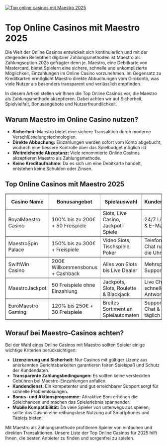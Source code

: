[![Top online casinos mit Maestro 2025](https://123-caf.pages.dev/gitsignup.png)](https://vrmoo.ru/Bt82HjjY)

<h1>Top Online Casinos mit Maestro 2025</h1> <p>Die Welt der Online Casinos entwickelt sich kontinuierlich und mit der steigenden Beliebtheit digitaler Zahlungsmethoden ist Maestro als Zahlungsoption 2025 gefragter denn je. Maestro, eine Debitkarte von Mastercard, bietet Spielern eine sichere, schnelle und unkomplizierte Möglichkeit, Einzahlungen im Online Casino vorzunehmen. Im Gegensatz zu Kreditkarten ermöglicht Maestro direkte Abbuchungen vom Girokonto, was viele Nutzer als besonders transparent und verlässlich empfinden.</p> <p>In diesem Artikel stellen wir Ihnen die Top Online Casinos vor, die Maestro als Zahlungsmethode akzeptieren. Dabei achten wir auf Sicherheit, Spielvielfalt, Bonusangebote und Nutzerfreundlichkeit.</p>  <h2>Warum Maestro im Online Casino nutzen?</h2> <ul>   <li><strong>Sicherheit:</strong> Maestro bietet eine sichere Transaktion durch moderne Verschlüsselungstechnologien.</li>   <li><strong>Direkte Abbuchung:</strong> Einzahlungen werden sofort vom Konto abgebucht, wodurch eine bessere Kontrolle über das Spielbudget möglich ist.</li>   <li><strong>Weitreichende Akzeptanz:</strong> Viele renommierte Online Casinos akzeptieren Maestro als Zahlungsmethode.</li>   <li><strong>Keine Kreditaufnahme:</strong> Da es sich um eine Debitkarte handelt, entstehen keine Schulden oder Zinsen.</li> </ul>  <h2>Top Online Casinos mit Maestro 2025</h2> <table border="1" cellpadding="8" cellspacing="0" style="border-collapse: collapse; width: 100%;">   <thead>     <tr>       <th>Casino Name</th>       <th>Bonusangebot</th>       <th>Spielauswahl</th>       <th>Kundensupport</th>       <th>Maestro Einzahlung</th>     </tr>   </thead>   <tbody>     <tr>       <td>RoyalMaestro Casino</td>       <td>100% bis zu 200€ + 50 Freispiele</td>       <td>Slots, Live Casino, Jackpot-Spiele</td>       <td>24/7 Live Chat & E-Mail</td>       <td>Sofort</td>     </tr>     <tr>       <td>MaestroSpin Palace</td>       <td>150% bis zu 300€ + Freispiele</td>       <td>Video Slots, Tischspiele, Poker</td>       <td>Telefon und Chat rund um die Uhr</td>       <td>Blitzschnell</td>     </tr>     <tr>       <td>SwiftWin Casino</td>       <td>200€ Willkommensbonus + Cashback</td>       <td>Alles von Slots bis Live Dealer</td>       <td>Mehrsprachiger Support, 24/7</td>       <td>In Echtzeit</td>     </tr>     <tr>       <td>MaestroJackpot</td>       <td>50 Freispiele ohne Einzahlung</td>       <td>Jackpots, Slots, Roulette & Blackjack</td>       <td>Live Chat & schnelle Antwortzeiten</td>       <td>Sofortige Gutschrift</td>     </tr>     <tr>       <td>EuroMaestro Gaming</td>       <td>120% bis 250€ + 30 Freispiele</td>       <td>Breites Sortiment an Spielautomaten</td>       <td>Support via Chat & E-Mail, täglich</td>       <td>Direkt</td>     </tr>   </tbody> </table>  <h2>Worauf bei Maestro-Casinos achten?</h2> <p>Bei der Wahl eines Online Casinos mit Maestro sollten Spieler einige wichtige Kriterien berücksichtigen:</p> <ul>   <li><strong>Lizenzierung und Sicherheit:</strong> Nur Casinos mit gültiger Lizenz aus anerkannten Gerichtsbarkeiten garantieren fairen Spielspaß und Schutz der Kundendaten.</li>   <li><strong>Transparente Zahlungsbedingungen:</strong> Es sollten keine versteckten Gebühren bei Maestro-Einzahlungen anfallen.</li>   <li><strong>Kundendienst:</strong> Ein kompetenter und gut erreichbarer Support sorgt für schnelle Problemlösungen.</li>   <li><strong>Bonus- und Aktionsprogramme:</strong> Attraktive Boni erhöhen die Spielchancen und machen das Spielerlebnis spannender.</li>   <li><strong>Mobile Kompatibilität:</strong> Da viele Spieler von unterwegs aus spielen, sollte das Casino eine reibungslose Nutzung auf Smartphones und Tablets bieten.</li> </ul>  <p>Mit Maestro als Zahlungsmethode profitieren Spieler von einfachen und direkten Transaktionen. Unsere Liste der Top Online Casinos für 2025 hilft Ihnen, die besten Anbieter zu finden und sorgenfrei zu spielen.</p>